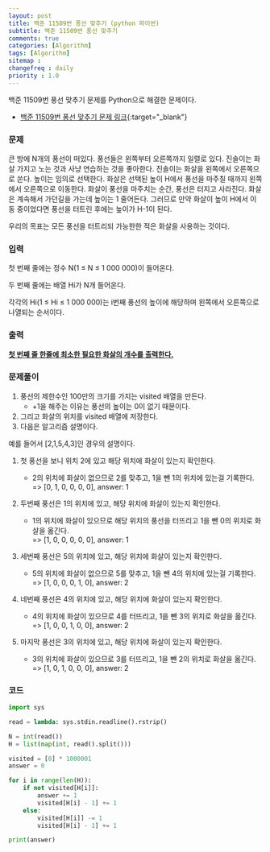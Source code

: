 ```yaml
---
layout: post
title: 백준 11509번 풍선 맞추기 (python 파이썬)
subtitle: 백준 11509번 풍선 맞추기
comments: true
categories: [Algorithm]
tags: [Algorithm]
sitemap :
changefreq : daily
priority : 1.0
---
```

백준 11509번 풍선 맞추기 문제를 Python으로 해결한 문제이다.  

* [백준 11509번 풍선 맞추기 문제 링크](https://www.acmicpc.net/problem/11509){:target="_blank"}


### 문제 
큰 방에 N개의 풍선이 떠있다. 풍선들은 왼쪽부터 오른쪽까지 일렬로 있다. 진솔이는 화살 가지고 노는 것과 사냥 연습하는 것을 좋아한다. 진솔이는 화살을 왼쪽에서 오른쪽으로 쏜다. 높이는 임의로 선택한다. 화살은 선택된 높이 H에서 풍선을 마주칠 때까지 왼쪽에서 오른쪽으로 이동한다. 화살이 풍선을 마주치는 순간, 풍선은 터지고 사라진다. 화살은 계속해서 가던길을 가는데 높이는 1 줄어든다. 그러므로 만약 화살이 높이 H에서 이동 중이었다면 풍선을 터트린 후에는 높이가 H-1이 된다.

우리의 목표는 모든 풍선을 터트리되 가능한한 적은 화살을 사용하는 것이다.


### 입력
첫 번째 줄에는 정수 N(1 ≤ N ≤ 1 000 000)이 들어온다.

두 번째 줄에는 배열 Hi가 N개 들어온다.

각각의 Hi(1 ≤ Hi ≤ 1 000 000)는 i번째 풍선의 높이에 해당하며 왼쪽에서 오른쪽으로 나열되는 순서이다.


### 출력
**<u>첫 번째 줄 한줄에 최소한 필요한 화살의 개수를 출력한다.</u>**


### 문제풀이
1. 풍선의 제한수인 100만의 크기를 가지는 visited 배열을 만든다. 
    * +1을 해주는 이유는 풍선의 높이는 0이 없기 때문이다.
2. 그리고 화살의 위치를 visited 배열에 저장한다.
3. 다음은 알고리즘 설명이다.

예를 들어서 [2,1,5,4,3]인 경우의 설명이다.

1. 첫 풍선을 보니 위치 2에 있고 해당 위치에 화살이 있는지 확인한다.  
	* 2의 위치에 화살이 없으므로 2를 맞추고, 1을 뺀 1의 위치에 있는걸 기록한다.  
	=> [0, 1, 0, 0, 0, 0], answer: 1

2. 두번째 풍선은 1의 위치에 있고, 해당 위치에 화살이 있는지 확인한다.  
	* 1의 위치에 화살이 있으므로 해당 위치의 풍선을 터뜨리고 1을 뺀 0의 위치로 화살을 옮긴다.  
	=> [1, 0, 0, 0, 0, 0], answer: 1

3. 세번째 풍선은 5의 위치에 있고, 해당 위치에 화살이 있는지 확인한다.  
	* 5의 위치에 화살이 없으므로 5를 맞추고, 1을 뺀 4의 위치에 있는걸 기록한다.  
	=> [1, 0, 0, 0, 1, 0], answer: 2

4. 네번째 풍선은 4의 위치에 있고, 해당 위치에 화살이 있는지 확인한다.  
	* 4의 위치에 화살이 있으므로 4를 터뜨리고, 1을 뺀 3의 위치로 화살을 옮긴다.  
	=> [1, 0, 0, 1, 0, 0], answer: 2

5. 마지막 풍선은 3의 위치에 있고, 해당 위치에 화살이 있는지 확인한다.  
	* 3의 위치에 화살이 있으므로 3를 터뜨리고, 1을 뺀 2의 위치로 화살을 옮긴다.  
	=> [1, 0, 1, 0, 0, 0], answer: 2


### 코드
```python
import sys

read = lambda: sys.stdin.readline().rstrip()

N = int(read())
H = list(map(int, read().split()))

visited = [0] * 1000001
answer = 0

for i in range(len(H)):
    if not visited[H[i]]:
        answer += 1
        visited[H[i] - 1] += 1
    else:
        visited[H[i]] -= 1
        visited[H[i] - 1] += 1

print(answer)
```